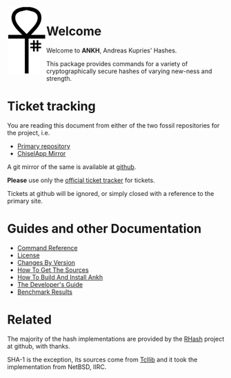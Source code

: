 <img src='figures/logo.svg' align='left' width='18%' height='18%'>

# Welcome

Welcome to __ANKH__, Andreas Kupries' Hashes.

This package provides commands for a variety of cryptographically
secure hashes of varying new-ness and strength.

# Ticket tracking

You are reading this document from either of the two fossil
repositories for the project, i.e.

  - [Primary repository](http://core.tcl-lang.org/akupries/ankh)
  - [ChiselApp Mirror](https://chiselapp.com/user/andreas_kupries/repository/ankh/index)

A git mirror of the same is available at
[github](https://github.com/andreas-kupries/ankh).

__Please__ use only the
[official ticket tracker](https://core.tcl-lang.org/akupries/ankh/reportlist)
for tickets.

Tickets at github will be ignored, or simply closed with a reference
to the primary site.

# Guides and other Documentation

   * [Command Reference](../embedded/md/doc/files/ankh.md)
   * [License](../embedded/md/doc/files/ankh_license.md)
   * [Changes By Version](../embedded/md/doc/files/ankh_changes.md)
   * [How To Get The Sources](../embedded/md/doc/files/ankh_sources.md)
   * [How To Build And Install Ankh](../embedded/md/doc/files/ankh_installer.md)
   * [The Developer's Guide](../embedded/md/doc/files/ankh_devguide.md)
   * [Benchmark Results](../crunch/bench.md)

# Related

The majority of the hash implementations are provided by the
[RHash](https://github.com/rhash/RHash) project at github, with
thanks.

SHA-1 is the exception, its sources come from
[Tcllib](https://core.tcl-lang.org/tcllib) and it took the
implementation from NetBSD, IIRC.
